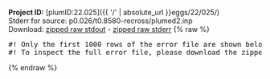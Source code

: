 **Project ID:** [plumID:22.025]({{ '/' | absolute_url }}eggs/22/025/)  
Stderr for source:  p0.026/t0.8580-recross/plumed2.inp   
Download: [zipped raw stdout](plumed2.inp.plumed.stdout.txt.zip) - [zipped raw stderr](plumed2.inp.plumed.stderr.txt.zip) 
{% raw %}
<pre>
#! Only the first 1000 rows of the error file are shown below
#! To inspect the full error file, please download the zipped raw stderr file above
</pre>
{% endraw %}
